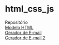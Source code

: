 # html_css_js
 Repositório<br>
<a target="_blank" href="https://hcds0001.github.io/html_css_js/consult/html.html">Modelo HTML</a><br>
<a target="_blank" href="https://hcds0001.github.io/html_css_js/eletrofrio/email/email.html">Gerador de E-mail</a><br>
<a target="_blank" href="https://hcds0001.github.io/html_css_js/eletrofrio/email/email2.html">Gerador de E-mail 2</a><br>